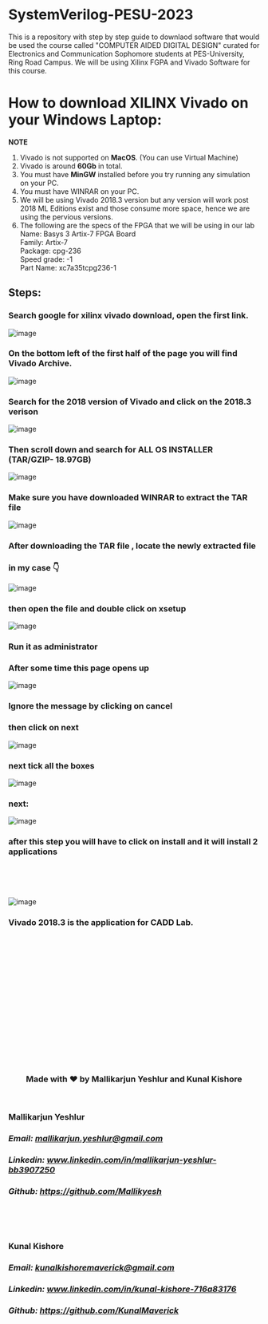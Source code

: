 # SystemVerilog-PESU-2023
This is a repository with step by step guide to downlaod software that would be used the course called "COMPUTER AIDED DIGITAL DESIGN" curated for Electronics and Communication Sophomore students at PES-University, Ring Road Campus. We will be using Xilinx FGPA and Vivado Software for this course.

# How to download **XILINX Vivado** on your Windows Laptop:

**NOTE**
 
1. Vivado is not supported on **MacOS**. (You can use Virtual Machine)
2. Vivado is around **60Gb** in total.
3. You must have **MinGW** installed before you try running any simulation on your PC.
4. You must have WINRAR on your PC.
5. We will be using Vivado 2018.3 version but any version will work post 2018 ML Editions exist and those consume more space, hence we are using the pervious versions.
6. The following are the specs of the FPGA that we will be using in our lab <br/>
    Name: Basys 3 Artix-7 FPGA Board <br/>
    Family: Artix-7 <br/>
    Package: cpg-236 <br/>
    Speed grade: -1 <br/>
    Part Name: xc7a35tcpg236-1 <br/>



## Steps:

### Search google for xilinx vivado download, open the first link. 
![image](https://github.com/KunalMaverick/SystemVerilog-PESU-2023/assets/127118191/14309be8-df4e-427c-bf5e-8e9af2d7b529)




### On the bottom left of the first half of the page you will find Vivado Archive.
![image](https://github.com/KunalMaverick/SystemVerilog-PESU-2023/assets/127118191/1e91a924-93c8-4c0c-ad7c-e5b06db21fe9)

### Search for the 2018 version of Vivado and click on the **2018.3** verison
![image](https://github.com/KunalMaverick/SystemVerilog-PESU-2023/assets/127118191/5e2e60b8-38a4-450b-9948-f15bbecd71f0)

### Then scroll down and search for **ALL OS INSTALLER** (TAR/GZIP- 18.97GB)

![image](https://github.com/KunalMaverick/SystemVerilog-PESU-2023/assets/127118191/663a924c-9674-4e5b-8eb9-7e2a4393991d)


### Make sure you have downloaded WINRAR to extract the TAR file

![image](https://github.com/KunalMaverick/SystemVerilog-PESU-2023/assets/127118191/d75019eb-d269-4473-92d2-1217c916d366)

### After downloading the TAR file , locate the newly extracted file

### in my case 👇
![image](https://github.com/KunalMaverick/SystemVerilog-PESU-2023/assets/127118191/6b4fb439-7cc3-4e91-adf8-18cf64ff8f01)

### then open the file and double click on xsetup
![image](https://github.com/KunalMaverick/SystemVerilog-PESU-2023/assets/127118191/6926d58c-b81d-4990-a2b7-1ca269d8de16)

### Run it as administrator

### After some time this page opens up 
![image](https://github.com/KunalMaverick/SystemVerilog-PESU-2023/assets/127118191/04a3caa7-2a60-44fd-ad08-e549950129dc)


### Ignore the message by clicking on cancel
### then click on **next**

![image](https://github.com/KunalMaverick/SystemVerilog-PESU-2023/assets/127118191/3d8eb77d-b2cd-4231-b67a-4d19ffbbe295)


### next tick all the boxes
![image](https://github.com/KunalMaverick/SystemVerilog-PESU-2023/assets/127118191/9fb52d1c-618e-4789-9e9f-3a0e68b11c91)


### next:

![image](https://github.com/KunalMaverick/SystemVerilog-PESU-2023/assets/127118191/2a49fbcd-86c7-4882-8465-a14162b01352)

### after this step you will have to click on install and it will install 2 applications
<br/>
<br/>
<br/>

![image](https://github.com/KunalMaverick/SystemVerilog-PESU-2023/assets/127118191/37247f9c-c66b-42ee-b21c-ff488d5538cd)

### Vivado 2018.3 is the application for CADD Lab.


<br/>
<br/>
<br/>
<br/>
<br/>
<br/>
<br/>
<br/>
<br/>
<br/>
<br/>
<br/>
<br/>
<br/>
<br/>





<h3 align="center"> Made with ❤️ by Mallikarjun Yeshlur and Kunal Kishore </h3> 
<br/>

<h3> Mallikarjun Yeshlur </h3>

### *Email: mallikarjun.yeshlur@gmail.com*  <br/>
### *Linkedin: www.linkedin.com/in/mallikarjun-yeshlur-bb3907250*  <br/>
### *Github: https://github.com/Mallikyesh*  <br/>
<br/>
<br/>
<br/>

<h3> Kunal Kishore </h3> 

### *Email: kunalkishoremaverick@gmail.com*  <br/>
### *Linkedin: www.linkedin.com/in/kunal-kishore-716a83176*  <br/>
### *Github: https://github.com/KunalMaverick*  <br/>













